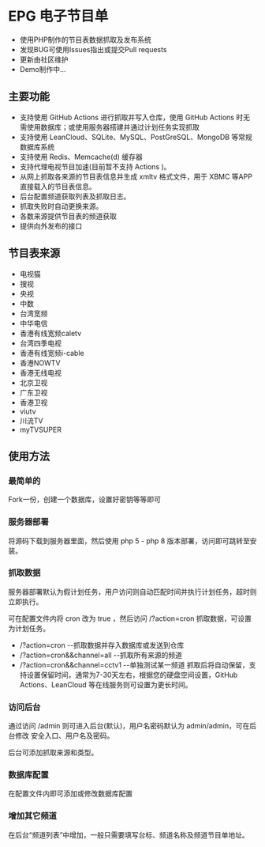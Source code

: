 # EPG 电子节目单
- 使用PHP制作的节目表数据抓取及发布系统
- 发现BUG可使用Issues指出或提交Pull requests
- 更新由社区维护
- Demo制作中...
## 主要功能
- 支持使用 GitHub Actions 进行抓取并写入仓库，使用 GitHub Actions 时无需使用数据库；或使用服务器搭建并通过计划任务实现抓取
- 支持使用 LeanCloud、SQLite、MySQL、PostGreSQL、MongoDB 等常规数据库系统
- 支持使用 Redis、Memcache(d) 缓存器
- 支持代理电视节目加速(目前暂不支持 Actions )。
- 从网上抓取各来源的节目表信息并生成 xmltv 格式文件，用于 XBMC 等APP直接载入的节目表信息。
- 后台配置频道获取列表及抓取日志。
- 抓取失败时自动更换来源。
- 各数来源提供节目表的频道获取
- 提供向外发布的接口
## 节目表来源
- 电视猫
- 搜视
- 央视
- 中数
- 台湾宽频
- 中华电信
- 香港有线宽频caletv
- 台湾四季电视
- 香港有线宽频i-cable
- 香港NOWTV
- 香港无线电视
- 北京卫视
- 广东卫视
- 香港卫视
- viutv
- 川流TV
- myTVSUPER
## 使用方法
### 最简单的
Fork一份，创建一个数据库，设置好密钥等等即可
### 服务器部署
将源码下载到服务器里面，然后使用 php 5 - php 8 版本部署，访问即可跳转至安装。
### 抓取数据
服务器部署默认为假计划任务，用户访问则自动匹配时间并执行计划任务，超时则立即执行。

可在配置文件内将 cron 改为 true ，然后访问 /?action=cron 抓取数据，可设置为计划任务。
- /?action=cron --抓取数据并存入数据库或发送到仓库
- /?action=cron&&channel=all --抓取所有来源的频道
- /?action=cron&&channel=cctv1 --单独测试某一频道
抓取后将自动保留，支持设置保留时间，通常为7-30天左右，根据您的硬盘空间设置，GitHub Actions、LeanCloud 等在线服务则可设置为更长时间。
### 访问后台
通过访问 /admin 则可进入后台(默认)，用户名密码默认为 admin/admin，可在后台修改 安全入口、用户名及密码。

后台可添加抓取来源和类型。
### 数据库配置
在配置文件内即可添加或修改数据库配置
### 增加其它频道
在后台“频道列表”中增加，一般只需要填写台标、频道名称及频道节目单地址。